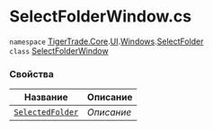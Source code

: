
# SelectFolderWindow.cs
`namespace` [TigerTrade.Core](../../../../TigerTrade.Core.md).[UI](../../../../TigerTrade.Core/UI.md).[Windows](../../../../TigerTrade.Core/UI/Windows.md).[SelectFolder](../../../../TigerTrade.Core/UI/Windows/SelectFolder.md)  
    `class` [SelectFolderWindow](../../SelectFolderWindow.cs.md)

### Свойства
| Название | Описание |
| --- | --- |
| [`SelectedFolder`](./Свойства/SelectedFolder.md) | *Описание* |

